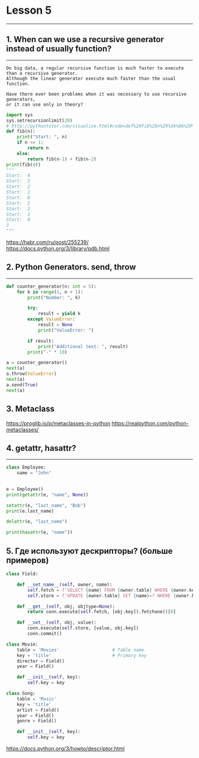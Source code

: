 # Lesson 5

---



## 1. When can we use a recursive generator instead of usually function?

---
	On big data, a regular recursive function is much faster to execute than a recursive generator.
	Although the linear generator execute much faster than the usual function.

	Have there ever been problems when it was necessary to use recursive generators,
	or it can use only in theory?
```python
import sys
sys.setrecursionlimit(20)
# http://pythontutor.com/visualize.html#code=def%20fib%28n%29%3A%0A%20%20%20%20print%28%22Start%3A%20%22,%20n%29%0A%20%20%20%20if%20n%20%3C%3D%201%3A%0A%20%20%20%20%20%20%20%20return%20n%0A%20%20%20%20else%3A%0A%20%20%20%20%20%20%20%20return%20fib%28n-1%29%20%2B%20fib%28n-2%29%0Aprint%28fib%284%29%29&cumulative=true&curInstr=47&heapPrimitives=nevernest&mode=display&origin=opt-frontend.js&py=3&rawInputLstJSON=%5B%5D&textReferences=true
def fib(n):
    print("Start: ", n)
    if n <= 1:
        return n
    else:
        return fib(n-1) + fib(n-2)
print(fib(4))
"""
Start:  4
Start:  3
Start:  2
Start:  1
Start:  0
Start:  1
Start:  2
Start:  1
Start:  0
3
"""
```

https://habr.com/ru/post/255239/  
https://docs.python.org/3/library/pdb.html


## 2. Python Generators. send, throw

--- 
```python
def counter_generator(n: int = 5):
    for k in range(1, n + 1):
        print("Number: ", k)

        try:
            result = yield k
        except ValueError:
            result = None
            print("ValueError: ")

        if result:
            print("Additional text: ", result)
        print("-" * 10)

a = counter_generator()
next(a)
a.throw(ValueError)
next(a)
a.send(True)
next(a)
```
## 3. Metaclass
https://proglib.io/p/metaclasses-in-python
https://realpython.com/python-metaclasses/

## 4. getattr, hasattr?

---
```python
class Employee:
	name = "John"
		

e = Employee()
print(getattr(e, "name", None))

setattr(e, "last_name", "Bob")
print(e.last_name)

delattr(e, "last_name")

print(hasattr(e, "name"))

```
## 5. Где используют дескрипторы? (больше примеров)
```python
class Field:

    def __set_name__(self, owner, name):
        self.fetch = f'SELECT {name} FROM {owner.table} WHERE {owner.key}=?;'
        self.store = f'UPDATE {owner.table} SET {name}=? WHERE {owner.key}=?;'

    def __get__(self, obj, objtype=None):
        return conn.execute(self.fetch, [obj.key]).fetchone()[0]

    def __set__(self, obj, value):
        conn.execute(self.store, [value, obj.key])
        conn.commit()

class Movie:
    table = 'Movies'                    # Table name
    key = 'title'                       # Primary key
    director = Field()
    year = Field()

    def __init__(self, key):
        self.key = key

class Song:
    table = 'Music'
    key = 'title'
    artist = Field()
    year = Field()
    genre = Field()

    def __init__(self, key):
        self.key = key
```
https://docs.python.org/3/howto/descriptor.html
